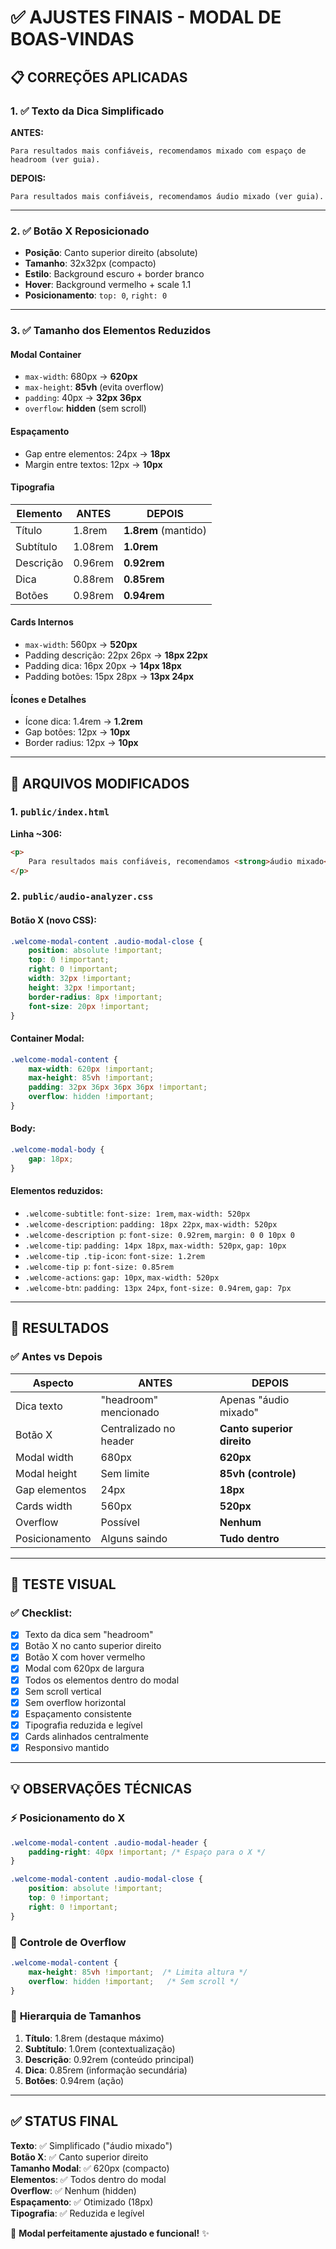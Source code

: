 # ✅ AJUSTES FINAIS - MODAL DE BOAS-VINDAS

## 📋 CORREÇÕES APLICADAS

### 1. ✅ **Texto da Dica Simplificado**
**ANTES:**
```
Para resultados mais confiáveis, recomendamos mixado com espaço de headroom (ver guia).
```

**DEPOIS:**
```
Para resultados mais confiáveis, recomendamos áudio mixado (ver guia).
```

---

### 2. ✅ **Botão X Reposicionado**
- **Posição**: Canto superior direito (absolute)
- **Tamanho**: 32x32px (compacto)
- **Estilo**: Background escuro + border branco
- **Hover**: Background vermelho + scale 1.1
- **Posicionamento**: `top: 0`, `right: 0`

---

### 3. ✅ **Tamanho dos Elementos Reduzidos**

#### **Modal Container**
- `max-width`: 680px → **620px**
- `max-height`: **85vh** (evita overflow)
- `padding`: 40px → **32px 36px**
- `overflow`: **hidden** (sem scroll)

#### **Espaçamento**
- Gap entre elementos: 24px → **18px**
- Margin entre textos: 12px → **10px**

#### **Tipografia**
| Elemento | ANTES | DEPOIS |
|----------|-------|--------|
| Título | 1.8rem | **1.8rem** (mantido) |
| Subtítulo | 1.08rem | **1.0rem** |
| Descrição | 0.96rem | **0.92rem** |
| Dica | 0.88rem | **0.85rem** |
| Botões | 0.98rem | **0.94rem** |

#### **Cards Internos**
- `max-width`: 560px → **520px**
- Padding descrição: 22px 26px → **18px 22px**
- Padding dica: 16px 20px → **14px 18px**
- Padding botões: 15px 28px → **13px 24px**

#### **Ícones e Detalhes**
- Ícone dica: 1.4rem → **1.2rem**
- Gap botões: 12px → **10px**
- Border radius: 12px → **10px**

---

## 📂 ARQUIVOS MODIFICADOS

### 1. `public/index.html`
**Linha ~306:**
```html
<p>
    Para resultados mais confiáveis, recomendamos <strong>áudio mixado</strong> (ver guia).
</p>
```

### 2. `public/audio-analyzer.css`

#### **Botão X (novo CSS):**
```css
.welcome-modal-content .audio-modal-close {
    position: absolute !important;
    top: 0 !important;
    right: 0 !important;
    width: 32px !important;
    height: 32px !important;
    border-radius: 8px !important;
    font-size: 20px !important;
}
```

#### **Container Modal:**
```css
.welcome-modal-content {
    max-width: 620px !important;
    max-height: 85vh !important;
    padding: 32px 36px 36px 36px !important;
    overflow: hidden !important;
}
```

#### **Body:**
```css
.welcome-modal-body {
    gap: 18px;
}
```

#### **Elementos reduzidos:**
- `.welcome-subtitle`: `font-size: 1rem`, `max-width: 520px`
- `.welcome-description`: `padding: 18px 22px`, `max-width: 520px`
- `.welcome-description p`: `font-size: 0.92rem`, `margin: 0 0 10px 0`
- `.welcome-tip`: `padding: 14px 18px`, `max-width: 520px`, `gap: 10px`
- `.welcome-tip .tip-icon`: `font-size: 1.2rem`
- `.welcome-tip p`: `font-size: 0.85rem`
- `.welcome-actions`: `gap: 10px`, `max-width: 520px`
- `.welcome-btn`: `padding: 13px 24px`, `font-size: 0.94rem`, `gap: 7px`

---

## 🎯 RESULTADOS

### ✅ **Antes vs Depois**

| Aspecto | ANTES | DEPOIS |
|---------|-------|--------|
| Dica texto | "headroom" mencionado | Apenas "áudio mixado" |
| Botão X | Centralizado no header | **Canto superior direito** |
| Modal width | 680px | **620px** |
| Modal height | Sem limite | **85vh (controle)** |
| Gap elementos | 24px | **18px** |
| Cards width | 560px | **520px** |
| Overflow | Possível | **Nenhum** |
| Posicionamento | Alguns saindo | **Tudo dentro** |

---

## 🚀 TESTE VISUAL

### ✅ **Checklist:**
- [x] Texto da dica sem "headroom"
- [x] Botão X no canto superior direito
- [x] Botão X com hover vermelho
- [x] Modal com 620px de largura
- [x] Todos os elementos dentro do modal
- [x] Sem scroll vertical
- [x] Sem overflow horizontal
- [x] Espaçamento consistente
- [x] Tipografia reduzida e legível
- [x] Cards alinhados centralmente
- [x] Responsivo mantido

---

## 💡 OBSERVAÇÕES TÉCNICAS

### ⚡ **Posicionamento do X**
```css
.welcome-modal-content .audio-modal-header {
    padding-right: 40px !important; /* Espaço para o X */
}

.welcome-modal-content .audio-modal-close {
    position: absolute !important;
    top: 0 !important;
    right: 0 !important;
}
```

### 📐 **Controle de Overflow**
```css
.welcome-modal-content {
    max-height: 85vh !important;  /* Limita altura */
    overflow: hidden !important;   /* Sem scroll */
}
```

### 📏 **Hierarquia de Tamanhos**
1. **Título**: 1.8rem (destaque máximo)
2. **Subtítulo**: 1.0rem (contextualização)
3. **Descrição**: 0.92rem (conteúdo principal)
4. **Dica**: 0.85rem (informação secundária)
5. **Botões**: 0.94rem (ação)

---

## ✅ STATUS FINAL

**Texto**: ✅ Simplificado ("áudio mixado")  
**Botão X**: ✅ Canto superior direito  
**Tamanho Modal**: ✅ 620px (compacto)  
**Elementos**: ✅ Todos dentro do modal  
**Overflow**: ✅ Nenhum (hidden)  
**Espaçamento**: ✅ Otimizado (18px)  
**Tipografia**: ✅ Reduzida e legível  

🎵 **Modal perfeitamente ajustado e funcional!** ✨

